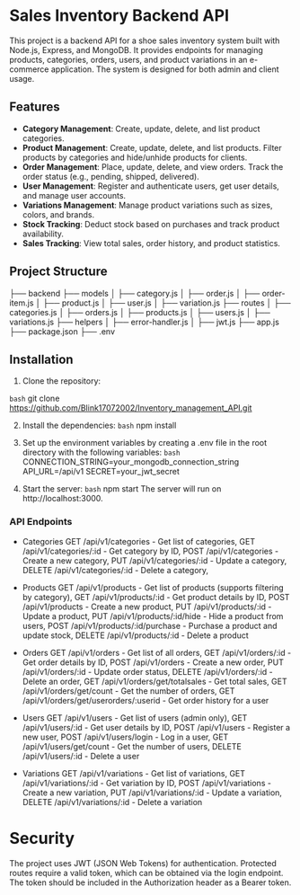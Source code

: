 # Sales Inventory Backend API

This project is a backend API for a shoe sales inventory system built with Node.js, Express, and MongoDB. It provides endpoints for managing products, categories, orders, users, and product variations in an e-commerce application. The system is designed for both admin and client usage.

## Features
- **Category Management**: Create, update, delete, and list product categories.
- **Product Management**: Create, update, delete, and list products. Filter products by categories and hide/unhide products for clients.
- **Order Management**: Place, update, delete, and view orders. Track the order status (e.g., pending, shipped, delivered).
- **User Management**: Register and authenticate users, get user details, and manage user accounts.
- **Variations Management**: Manage product variations such as sizes, colors, and brands.
- **Stock Tracking**: Deduct stock based on purchases and track product availability.
- **Sales Tracking**: View total sales, order history, and product statistics.

## Project Structure

├── backend
  ├── models
  │ ├── category.js
  │ ├── order.js
  │ ├── order-item.js
  │ ├── product.js
  │ ├── user.js
  │ ├── variation.js
  ├── routes
  │ ├── categories.js
  │ ├── orders.js
  │ ├── products.js
  │ ├── users.js
  │ ├── variations.js
  ├── helpers
  │ ├── error-handler.js
  │ ├── jwt.js
  ├── app.js
  ├── package.json
  ├── .env


## Installation

1. Clone the repository:

```bash```
git clone https://github.com/Blink17072002/Inventory_management_API.git


2. Install the dependencies:
```bash```
npm install

3. Set up the environment variables by creating a .env file in the root directory with the following variables:
```bash```
CONNECTION_STRING=your_mongodb_connection_string
API_URL=/api/v1
SECRET=your_jwt_secret

4. Start the server:
```bash```
npm start
The server will run on http://localhost:3000.

### API Endpoints
- Categories
  GET /api/v1/categories - Get list of categories,
  GET /api/v1/categories/:id - Get category by ID,
  POST /api/v1/categories - Create a new category,
  PUT /api/v1/categories/:id - Update a category,
  DELETE /api/v1/categories/:id - Delete a category,
  
- Products
  GET /api/v1/products - Get list of products (supports filtering by category),
  GET /api/v1/products/:id - Get product details by ID,
  POST /api/v1/products - Create a new product,
  PUT /api/v1/products/:id - Update a product,
  PUT /api/v1/products/:id/hide - Hide a product from users,
  POST /api/v1/products/:id/purchase - Purchase a product and update stock,
  DELETE /api/v1/products/:id - Delete a product
  
- Orders
  GET /api/v1/orders - Get list of all orders,
  GET /api/v1/orders/:id - Get order details by ID,
  POST /api/v1/orders - Create a new order,
  PUT /api/v1/orders/:id - Update order status,
  DELETE /api/v1/orders/:id - Delete an order,
  GET /api/v1/orders/get/totalsales - Get total sales,
  GET /api/v1/orders/get/count - Get the number of orders,
  GET /api/v1/orders/get/userorders/:userid - Get order history for a user
  
- Users
  GET /api/v1/users - Get list of users (admin only),
  GET /api/v1/users/:id - Get user details by ID,
  POST /api/v1/users - Register a new user,
  POST /api/v1/users/login - Log in a user,
  GET /api/v1/users/get/count - Get the number of users,
  DELETE /api/v1/users/:id - Delete a user
  
- Variations
  GET /api/v1/variations - Get list of variations,
  GET /api/v1/variations/:id - Get variation by ID,
  POST /api/v1/variations - Create a new variation,
  PUT /api/v1/variations/:id - Update a variation,
  DELETE /api/v1/variations/:id - Delete a variation
  
# Security
  The project uses JWT (JSON Web Tokens) for authentication. Protected routes require a valid token, which can be obtained via the login endpoint. The token should be included in the Authorization header as a Bearer token.
